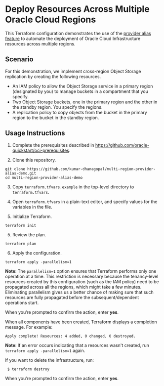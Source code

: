 # Deploy Resources Across Multiple Oracle Cloud Regions
This Terraform configuration demonstrates the use of the [provider alias feature](https://www.terraform.io/docs/configuration/providers.html#alias-multiple-provider-configurations) to automate the deployment of Oracle Cloud Infrastructure resources across multiple regions.
## Scenario
For this demonstration, we implement cross-region Object Storage replication by creating the following resources.
- An IAM policy to allow the Object Storage service in a primary region (designated by you) to manage buckets in a compartment that you specify.
- Two Object Storage buckets, one in the primary region and the other in the standby region. You specify the regions.
- A replication policy to copy objects from the bucket in the primary region to the bucket in the standby region.

## Usage Instructions
1. Complete the prerequisites described in https://github.com/oracle-quickstart/oci-prerequisites.

2. Clone this repository.

  ```
  git clone https://github.com/kumar-dhanagopal/multi-region-provider-alias-demo.git
  cd multi-region-provider-alias-demo
  ```
3. Copy `terraform.tfvars.example` in the top-level directory to `terraform.tfvars`.

4. Open `terraform.tfvars` in a plain-text editor, and specify values for the variables in the file.

4. Initialize Terraform.

  ```
  terraform init
  ```
5. Review the plan.

  ```
  terraform plan
  ```
6. Apply the configuration.

  ```
  terraform apply -parallelism=1
  ```
  **Note**: The `parallelism=1` option ensures that Terraform performs only one operation at a time. This restriction is necessary because the tenancy-level resources created by this configuration (such as the IAM policy) need to be propagated across all the regions, which might take a few minutes. Eliminating parallelism gives us a better chance of making sure that such resources are fully propagated before the subsequent/dependent operations start.
  
  When you’re prompted to confirm the action, enter **yes**.

  When all components have been created, Terraform displays a completion message. 
  For example:
  ```
  Apply complete! Resources: 4 added, 0 changed, 0 destroyed.
  ```
  **Note**: If an error occurs indicating that a resources wasn't created, run `terraform apply -parallelism=1` again.

If you want to delete the infrastructure, run:
 ```
  $ terraform destroy
  ```

  When you’re prompted to confirm the action, enter **yes**.
